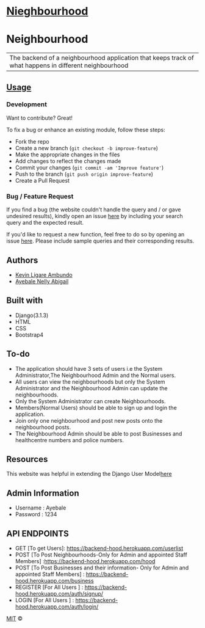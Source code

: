 # [Nieghbourhood](https://backend-hood.herokuapp.com/)
# Neighbourhood
<table>
<tr>
<td>
  The backend of a neighbourhood application that keeps track of what happens in different neighbourhood
</td>
</tr>
</table>

## [Usage](https://backend-hood.herokuapp.com/)

### Development
Want to contribute? Great!

To fix a bug or enhance an existing module, follow these steps:

- Fork the repo
- Create a new branch (`git checkout -b improve-feature`)
- Make the appropriate changes in the files
- Add changes to reflect the changes made
- Commit your changes (`git commit -am 'Improve feature'`)
- Push to the branch (`git push origin improve-feature`)
- Create a Pull Request 

### Bug / Feature Request

If you find a bug (the website couldn't handle the query and / or gave undesired results), kindly open an issue [here](https://github.com/Nelly-ayebale/Neighbourhood/issues/new) by including your search query and the expected result.

If you'd like to request a new function, feel free to do so by opening an issue [here](https://github.com/Nelly-ayebale/Neighbourhood/issues/new). Please include sample queries and their corresponding results.

## Authors
- [Kevin Ligare Ambundo](https://github.com/kevin3708)
- [Ayebale Nelly Abigail](https://github.com/Nelly-ayebale)

## Built with 

- Django(3.1.3)
- HTML
- CSS
- Bootstrap4

## To-do
- The application should have 3 sets of users i.e the System Administrator,The Neighbourhood Admin and the Normal users.
- All users can view the neighbourhoods but only the System Administrator and the Neighbourhood Admin can update the neighbourhoods.
- Only the System Administrator can create Neighbourhoods.
- Members(Normal Users) should be able to sign up and login the application.
- Join only one neighbourhood and post new posts onto the neighbourhood posts.
- The Neighbourhood Admin should be able to post Businesses and healthcentre numbers and police numbers.


## Resources
This website was helpful in extending the Django User Model[here](https://simpleisbetterthancomplex.com/tutorial/2016/07/22/how-to-extend-django-user-model.html)

## Admin Information
- Username : Ayebale
- Password : 1234

## API ENDPOINTS
- GET [To get Users]: https://backend-hood.herokuapp.com/userlist
- POST [To Post Neighbourhoods-Only for Admin and appointed Staff Members] :https://backend-hood.herokuapp.com/hood
- POST [To Post Businesses and their information- Only for Admin and appointed Staff Members] : https://backend-hood.herokuapp.com/business
- REGISTER [For All Users ] : https://backend-hood.herokuapp.com/auth/signup/
- LOGIN [For All Users ] : https://backend-hood.herokuapp.com/auth/login/

[MIT](LICENSE) ©

